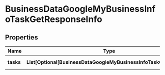 # BusinessDataGoogleMyBusinessInfoTaskGetResponseInfo


## Properties

| Name | Type | Description | Notes |
|------------ | ------------- | ------------- | -------------|
**tasks** | **List[Optional[BusinessDataGoogleMyBusinessInfoTaskGetTaskInfo]]** | array of tasks |[optional]|